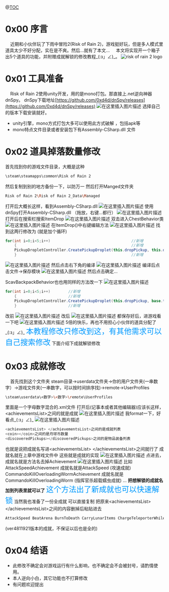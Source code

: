 ﻿@[TOC](目录)
# 0x00 序言
&nbsp;&nbsp;&nbsp;&nbsp;近期和小伙伴玩了下雨中冒险2(Risk of Rain 2)，游戏挺好玩，但是多人模式里道具太少不好分配，实在是不爽。然后...就有了本文...
&nbsp;&nbsp;&nbsp;&nbsp;本文将实现开一个箱子出5个道具的功能，并附赠成就解锁的修改教程_(:з」∠)_。
![risk of rain 2 logo](https://img-blog.csdnimg.cn/20200404111300750.jpg?x-oss-process=image/watermark,type_ZmFuZ3poZW5naGVpdGk,shadow_10,text_aHR0cHM6Ly9ibG9nLmNzZG4ubmV0L3FxXzM4NTQ3NzQ0,size_16,color_FFFFFF,t_70#pic_center)
# 0x01 工具准备
&nbsp;&nbsp;&nbsp;&nbsp;Risk of Rain 2使用unity开发，用的是mono打包。那直接上.net逆向神器dnSpy。
dnSpy下载地址[https://github.com/0xd4d/dnSpy/releases](https://github.com/0xd4d/dnSpy/releases)
![在这里插入图片描述](https://img-blog.csdnimg.cn/20200404111720557.png#pic_center)
选择自己的版本下载安装就好。

 - unity引擎，mono方式打包大多可以使用此方式破解 ，包括apk等 
 - mono特点文件目录或者安装包下有Assembly-CSharp.dll 文件
# 0x02 道具掉落数量修改
首先找到你的游戏文件目录，大概是这种

```bash
\steam\steamapps\common\Risk of Rain 2
```
然后复制到别的地方备份一下，以防万一
然后打开Manged文件夹

```bash
Risk of Rain 2\Risk of Rain 2_Data\Managed
```
打开后大概长这样，看到Assembly-CSharp.dll
![在这里插入图片描述](https://img-blog.csdnimg.cn/20200404114808833.png?x-oss-process=image/watermark,type_ZmFuZ3poZW5naGVpdGk,shadow_10,text_aHR0cHM6Ly9ibG9nLmNzZG4ubmV0L3FxXzM4NTQ3NzQ0,size_16,color_FFFFFF,t_70)
使用dnSpy打开Assembly-CSharp.dll （拖放，右键...都行）
![在这里插入图片描述](https://img-blog.csdnimg.cn/20200404115527633.png?x-oss-process=image/watermark,type_ZmFuZ3poZW5naGVpdGk,shadow_10,text_aHR0cHM6Ly9ibG9nLmNzZG4ubmV0L3FxXzM4NTQ3NzQ0,size_16,color_FFFFFF,t_70)
打开后在搜索栏搜索ItemDrop
![在这里插入图片描述](https://img-blog.csdnimg.cn/202004041157033.png)
双击进入ChestBehavior类
![在这里插入图片描述](https://img-blog.csdnimg.cn/20200404115836944.png?x-oss-process=image/watermark,type_ZmFuZ3poZW5naGVpdGk,shadow_10,text_aHR0cHM6Ly9ibG9nLmNzZG4ubmV0L3FxXzM4NTQ3NzQ0,size_16,color_FFFFFF,t_70)
在ItemDrop()中右键编辑方法
![在这里插入图片描述](https://img-blog.csdnimg.cn/20200404120051231.png?x-oss-process=image/watermark,type_ZmFuZ3poZW5naGVpdGk,shadow_10,text_aHR0cHM6Ly9ibG9nLmNzZG4ubmV0L3FxXzM4NTQ3NzQ0,size_16,color_FFFFFF,t_70)
找到这两行修改为	(就是加个循环)

```csharp
for(int i=0;i<5;i++)									//新增
	{													//新增
	PickupDropletController.CreatePickupDroplet(this.dropPickup, this.dropTransform.position + Vector3.up * 1.5f, Vector3.up * this.dropUpVelocityStrength + this.dropTransform.forward * this.dropForwardVelocityStrength);
	}													//新增
```
![在这里插入图片描述](https://img-blog.csdnimg.cn/20200404120411390.png?x-oss-process=image/watermark,type_ZmFuZ3poZW5naGVpdGk,shadow_10,text_aHR0cHM6Ly9ibG9nLmNzZG4ubmV0L3FxXzM4NTQ3NzQ0,size_16,color_FFFFFF,t_70)
然后点击右下角的编译
![在这里插入图片描述](https://img-blog.csdnimg.cn/20200404121552378.png?x-oss-process=image/watermark,type_ZmFuZ3poZW5naGVpdGk,shadow_10,text_aHR0cHM6Ly9ibG9nLmNzZG4ubmV0L3FxXzM4NTQ3NzQ0,size_16,color_FFFFFF,t_70)
编译后点击文件->保存模块
![在这里插入图片描述](https://img-blog.csdnimg.cn/20200404121741763.png?x-oss-process=image/watermark,type_ZmFuZ3poZW5naGVpdGk,shadow_10,text_aHR0cHM6Ly9ibG9nLmNzZG4ubmV0L3FxXzM4NTQ3NzQ0,size_16,color_FFFFFF,t_70)
然后点击确定...

ScavBackpackBehavior也也用同样的方法改一下
![在这里插入图片描述](https://img-blog.csdnimg.cn/20200404120904247.png)

```csharp
for(int i=0;i<5;i++)		//新增
	{						//新增
	PickupDropletController.CreatePickupDroplet(this.dropPickup, base.transform.position + Vector3.up * 1.5f, Vector3.up * 20f + base.transform.forward * 2f);
	}						//新增
```

改前
![在这里插入图片描述](https://img-blog.csdnimg.cn/202004041210170.png)
改后
![在这里插入图片描述](https://img-blog.csdnimg.cn/20200404121320637.png?x-oss-process=image/watermark,type_ZmFuZ3poZW5naGVpdGk,shadow_10,text_aHR0cHM6Ly9ibG9nLmNzZG4ubmV0L3FxXzM4NTQ3NzQ0,size_16,color_FFFFFF,t_70)
都保存好后，进游戏看一下吧
![在这里插入图片描述](https://img-blog.csdnimg.cn/20200404122201255.png?x-oss-process=image/watermark,type_ZmFuZ3poZW5naGVpdGk,shadow_10,text_aHR0cHM6Ly9ibG9nLmNzZG4ubmV0L3FxXzM4NTQ3NzQ0,size_16,color_FFFFFF,t_70)
5倍的快乐，再也不用担心小伙伴的道具分配了_(:з」∠)_
<font color=#0099ff size=5 face="黑体">本教程修改只修改到这，有其他需求可以自己搜索修改</font>
下面介绍下成就解锁修改
#  0x03 成就修改
&nbsp;&nbsp;&nbsp;&nbsp;首先找到这个文件夹 steam目录->userdata文件夹->你的用户文件夹(一串数字）->游戏文件夹(一串数字，可以按时间排序找)->remote->UserProfiles

```bash
\steam\userdata\<数字>\<数字>\remote\UserProfiles
```
里面是一个字母数字混合的.xml文件
打开后(记事本或者其他编辑器)应该长这样，\<achievementsList\>之间的就是成就
![在这里插入图片描述](https://img-blog.csdnimg.cn/20200404124231694.png?x-oss-process=image/watermark,type_ZmFuZ3poZW5naGVpdGk,shadow_10,text_aHR0cHM6Ly9ibG9nLmNzZG4ubmV0L3FxXzM4NTQ3NzQ0,size_16,color_FFFFFF,t_70)
我format一下，好看点_(:з」∠)_
![在这里插入图片描述](https://img-blog.csdnimg.cn/20200404124357969.png?x-oss-process=image/watermark,type_ZmFuZ3poZW5naGVpdGk,shadow_10,text_aHR0cHM6Ly9ibG9nLmNzZG4ubmV0L3FxXzM4NTQ3NzQ0,size_16,color_FFFFFF,t_70)
```python
<achievementsList> </achievementsList>之间的是成就列表
<coin></coin>之间的是月球币数量 
<discoveredPickups></discoveredPickups>之间的是物品装备列表
```
也就是说把成就名写进\<achievementsList\> \</achievementsList\>之间就行了
成就名就在上章中游戏文件中 这些就是成就的实现
![在这里插入图片描述](https://img-blog.csdnimg.cn/20200404123250146.png?x-oss-process=image/watermark,type_ZmFuZ3poZW5naGVpdGk,shadow_10,text_aHR0cHM6Ly9ibG9nLmNzZG4ubmV0L3FxXzM4NTQ3NzQ0,size_16,color_FFFFFF,t_70#pic_center)
点进去，成就名就是方法名去掉Achievement
![在这里插入图片描述](https://img-blog.csdnimg.cn/20200404124947251.png?x-oss-process=image/watermark,type_ZmFuZ3poZW5naGVpdGk,shadow_10,text_aHR0cHM6Ly9ibG9nLmNzZG4ubmV0L3FxXzM4NTQ3NzQ0,size_16,color_FFFFFF,t_70)
比如
AttackSpeedAchievement 成就名就是AttackSpeed		(攻速成就)
CommandoKillOverloadingWormAchievement 成就名就是CommandoKillOverloadingWorm 	(指挥官杀超载蠕虫成就)
...
**把想解锁的成就名加到列表里就可以了**
<font color=#0099ff size=5 face="黑体">这个方法出了新成就也可以快速解锁</font>
当然我也准备了一份全成就 可以直接复制
把原来\<achievementsList\> \</achievementsList\>之间的内容删掉后粘贴进去

```c
AttackSpeed BeatArena BurnToDeath CarryLunarItems ChargeTeleporterWhileNearDeath CleanupDuty Complete20Stages Complete30StagesCareer CompleteMultiBossShrine CompletePrismaticTrial CompleteTeleporter CompleteTeleporterWithoutInjury CompleteThreeStages CompleteThreeStagesWithoutHealings CompleteUnknownEnding DefeatSuperRoboBallBoss Die5Times Discover10UniqueTier1 Discover5Equipment FailShrineChance FindDevilAltar FindTimedChest FindUniqueNewtStatues FreeMage HardEliteBossKill HardHitter KillBossQuantityInRun KillBossQuick KillElementalLemurians KillEliteMonster KillElitesMilestone KillGoldTitanInOneCycle KillTotalEnemies LoaderBigSlam LogCollector LoopOnce MajorMultikill MaxHealingShrine MoveSpeed MultiCombatShrine NeverBackDown RepeatedlyDuplicateItems RepeatFirstTeleporter RescueTreebot ServerTracker StayAlive1 SuicideHermitCrabs TotalDronesRepaired TotalMoneyCollected UseThreePortals ObtainArtifact ObtainArtifactBomb ObtainArtifactCommand ObtainArtifactEnigma ObtainArtifactFriendlyFire ObtainArtifactGlass ObtainArtifactMixEnemy ObtainArtifactMonsterTeamGainsItems ObtainArtifactRandomSurvivorOnRespawn ObtainArtifactSacrifice ObtainArtifactShadowClone ObtainArtifactSingleMonsterType ObtainArtifactSwarms ObtainArtifactTeamDeath ObtainArtifactWeakAssKnees ObtainArtifactWispOnDeath CommandoClearGameMonsoon CommandoFastFirstStageClear CommandoKillOverloadingWorm CommandoNonLunarEndurance CrocoClearGameMonsoon CrocoKillScavenger CrocoKillWeakEnemiesMilestone CrocoTotalInfectionsMilestone EngiArmy EngiClearGameMonsoon EngiClearTeleporterWithZeroMonsters EngiKillBossQuick HuntressAllGlaiveBouncesKill HuntressClearGameMonsoon HuntressCollectCrowbars HuntressMaintainFullHealthOnFrozenWall LoaderClearGameMonsoon LoaderSpeedRun MageAirborneMultiKill MageClearGameMonsoon MageFastBoss MageMultiExecute MageMultiKill MercClearGameMonsoon MercCompleteTrialWithFullHealth MercDontTouchGround ToolbotClearGameMonsoon ToolbotGuardTeleporter ToolbotKillImpBossWithBfg TreebotClearGameMonsoon TreebotDunkClayBoss TreebotLowHealthTeleporter
```
(ver4811921版本的成就，不保证以后也是全的)
# 0x04 结语

 - 此修改不确定会对游戏运行有什么影响，也不确定会不会被封号，请酌情使用。
 - 本人逆向小白，其它功能也不打算修改
 - 有问题欢迎提出

